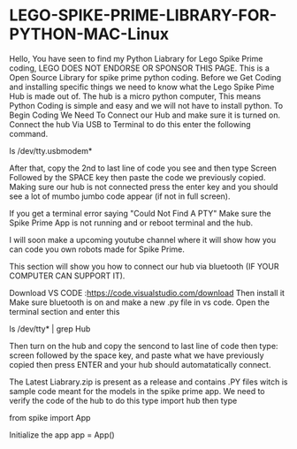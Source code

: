 # LEGO-SPIKE-PRIME-LIBRARY-FOR-PYTHON-MAC-Linux

Hello, You have seen to find my Python Liabrary for Lego Spike Prime coding, LEGO DOES NOT ENDORSE OR SPONSOR THIS PAGE. 
This is a Open Source Library for spike prime python coding.
Before we Get Coding and installing specific things we need to know what the Lego Spike Pime Hub is made out of.
The hub is a micro python computer, This means Python Coding is simple and easy and we will not have to install python.
To Begin Coding We Need To Connect our Hub and make sure it is turned on. Connect the hub Via USB to Terminal to do this enter the following command.

ls /dev/tty.usbmodem*
        
After that, copy the 2nd to last line of code you see and then type     Screen    Followed by the SPACE key then paste the code we previously copied.            Making sure our hub is not connected press the enter key and you should see a lot of mumbo jumbo code appear (if not in full screen).

If you get a terminal error saying "Could Not Find A PTY" Make sure the Spike Prime App is not running and or reboot terminal and the hub.

I will soon make a upcoming youtube channel where it will show how you can code you own robots made for Spike Prime. 

This section will show you how to connect our hub via bluetooth (IF YOUR COMPUTER CAN SUPPORT IT).

Download VS CODE :https://code.visualstudio.com/download  Then install it
Make sure bluetooth is on and make a new .py file in vs code.
Open the terminal section and enter this

ls /dev/tty* | grep Hub

Then turn on the hub and copy the sencond to last line of code then type: screen        followed by the space key, and paste what we have previously copied then press ENTER and your hub should automatatically connect.


The Latest Liabrary.zip is present as a release and contains .PY files witch is sample code meant for the models in the spike prime app.
We need to verify the code of the hub to do this type   import hub         then type  


from spike import App


Initialize the app
app = App()

